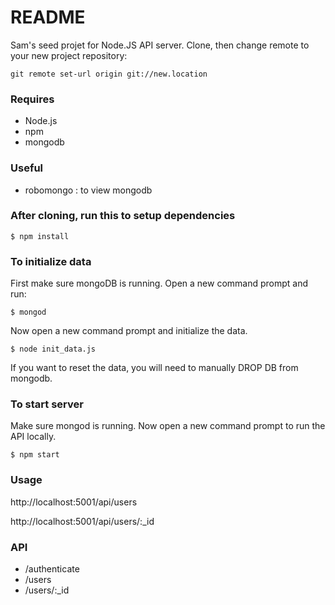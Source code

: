 # README #

Sam's seed projet for Node.JS API server. Clone, then change remote to your new project repository:
  
    git remote set-url origin git://new.location

### Requires ###

 * Node.js
 * npm
 * mongodb

### Useful ###

 * robomongo : to view mongodb 

### After cloning, run this to setup dependencies ###

    $ npm install

### To initialize data ###

First make sure mongoDB is running. Open a new command prompt and run:

    $ mongod

Now open a new command prompt and initialize the data.

    $ node init_data.js
  

If you want to reset the data, you will need to manually DROP DB from mongodb.

### To start server ###


Make sure mongod is running. Now open a new command prompt to run the API locally.

    $ npm start


### Usage ###

http://localhost:5001/api/users

http://localhost:5001/api/users/:_id

### API ###

* /authenticate
* /users
* /users/:_id
